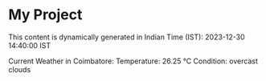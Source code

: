# My Project

This content is dynamically generated in Indian Time (IST): 2023-12-30 14:40:00 IST


Current Weather in Coimbatore:
Temperature: 26.25 °C
Condition: overcast clouds
